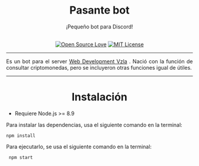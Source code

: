 # <div align="center">Pasante bot</div> 
<div align="center">¡Pequeño bot para Discord!</div><br>

<div align="center">

[![Open Source Love](https://badges.frapsoft.com/os/v1/open-source.svg?v=103)](https://github.com/ellerbrock/open-source-badges/)
[![MIT License](https://badges.frapsoft.com/os/mit/mit.svg?v=103)](https://github.com/ellerbrock/open-source-badges/)

</div>

--------

<p style="text-align:justify;">Es un bot para el server <a href="https://discord.gg/FZbvJvu">Web Development Vzla</a> . Nació con la función de consultar criptomonedas, pero se incluyeron otras funciones igual de útiles.</p>

----------

# <div align="center">Instalación</div> 

* Requiere Node.js >= 8.9

Para instalar las dependencias, usa el siguiente comando en la terminal:

```
npm install
```

Para ejecutarlo, se usa el siguiente comando en la terminal:

```
 npm start
```
